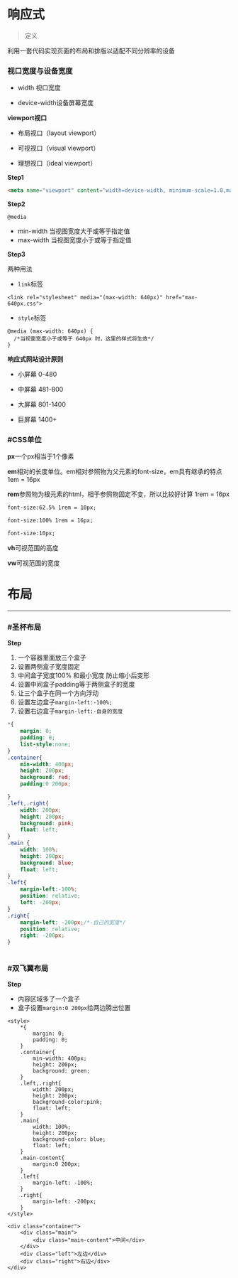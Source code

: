 # 响应式

> 定义

利用一套代码实现页面的布局和排版以适配不同分辨率的设备



### 视口宽度与设备宽度

- width 视口宽度

- device-width设备屏幕宽度

**viewport视口**

- 布局视口（layout viewport）

- 可视视口（visual viewport）

- 理想视口（ideal viewport）

**Step1**

```html
<meta name="viewport" content="width=device-width, minimum-scale=1.0,maximum-scale=1.0, user-scalable=no"/>
```

**Step2**

`@media`

- min-width 当视图宽度大于或等于指定值
- max-width 当视图宽度小于或等于指定值

**Step3**

两种用法

- `link`标签

`<link rel="stylesheet" media="(max-width: 640px)" href="max-640px.css">`

- `style`标签

```
@media (max-width: 640px) {
  /*当视窗宽度小于或等于 640px 时，这里的样式将生效*/
}
```

**响应式网站设计原则**

- 小屏幕 0-480

- 中屏幕 481-800

- 大屏幕 801-1400

- 巨屏幕 1400+

### #CSS单位

**px**一个px相当于1个像素

**em**相对的长度单位。em相对参照物为父元素的font-size，em具有继承的特点 1em = 16px

**rem**参照物为根元素的html，相于参照物固定不变，所以比较好计算 1rem = 16px

```html
font-size:62.5% 1rem = 10px;

font-size:100% 1rem = 16px;

font-size:10px;
```

**vh**可视范围的高度

**vw**可视范围的宽度


# 布局

--- 

### #圣杯布局

**Step**

1. 一个容器里面放三个盒子
2. 设置两侧盒子宽度固定
3. 中间盒子宽度100% 和最小宽度 防止缩小后变形
4. 设置中间盒子padding等于两侧盒子的宽度
5. 让三个盒子在同一个方向浮动
6. 设置左边盒子`margin-left:-100%;`
7. 设置右边盒子`margin-left:-自身的宽度`

```css
*{
    margin: 0;
    padding: 0;
    list-style:none;
}
.container{
    min-width: 400px;
    height: 200px;
    background: red;
    padding:0 200px;

}
.left,.right{
    width: 200px;
    height: 200px;
    background: pink;
    float: left;
}
.main {
    width: 100%;
    height: 200px;
    background: blue;
    float: left;
}
.left{
    margin-left:-100%;
    position: relative;
    left: -200px;
}
.right{
    margin-left: -200px;/*-自己的宽度*/
    position: relative;
    right: -200px;
}
    
```

### #双飞翼布局

**Step**


- 内容区域多了一个盒子
- 盒子设置`margin:0 200px`给两边腾出位置


```
<style>
    *{
        margin: 0;
        padding: 0;
    }
    .container{
        min-width: 400px;
        height: 200px;
        background: green;
    }
    .left,.right{
        width: 200px;
        height: 200px;
        background-color:pink;
        float: left;
    }
    .main{
        width: 100%;
        height: 200px;
        background-color: blue;
        float: left;
    }
    .main-content{
        margin:0 200px;
    }
    .left{
        margin-left: -100%;
    }
    .right{
        margin-left: -200px;
    }
</style>

<div class="container">
    <div class="main">
        <div class="main-content">中间</div>
    </div>
    <div class="left">左边</div>
    <div class="right">右边</div>
</div>

```

